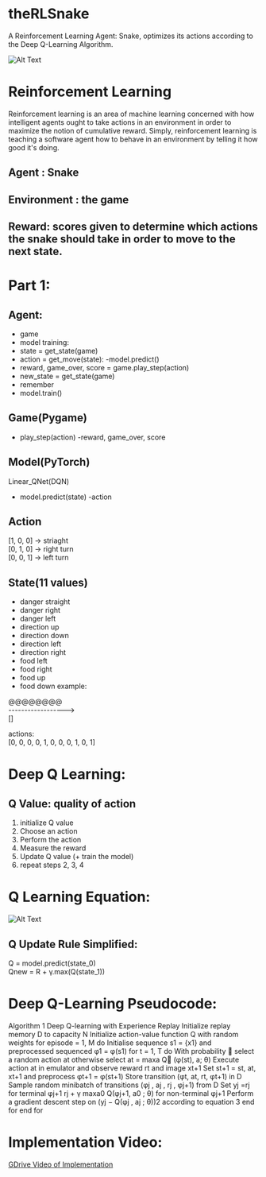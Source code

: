 # theRLSnake
A Reinforcement Learning Agent: Snake, optimizes its actions according to the Deep Q-Learning Algorithm. 


![Alt Text](https://media.geeksforgeeks.org/wp-content/uploads/20210611151042/Animation.gif)



# Reinforcement Learning
Reinforcement learning is an area of machine learning concerned with how intelligent agents ought to take actions in an environment in order to maximize the notion of cumulative reward.
Simply, reinforcement learning is teaching a software agent how to behave in an environment by telling it how good it's doing.
## Agent : Snake
## Environment : the game 
## Reward: scores given to determine which actions the snake should take in order to move to the next state. 

# Part 1:
## Agent:
- game
- model
training:
- state = get_state(game)
- action = get_move(state):
           -model.predict()
- reward, game_over, score = game.play_step(action)
- new_state = get_state(game)
- remember
- model.train()

## Game(Pygame)
- play_step(action)
  -reward, game_over, score
  
## Model(PyTorch)
Linear_QNet(DQN)
- model.predict(state)
  -action
  
## Action
[1, 0, 0] -> striaght\
[0, 1, 0] -> right turn\
[0, 0, 1] -> left turn

## State(11 values)
- danger straight
- danger right
- danger left
- direction up
- direction down
- direction left
- direction right
- food left
- food right
- food up
- food down
example:


@@@@@@@@\
------------------>\
                   []
                   
                   
  actions:\
  [0, 0, 0, 0, 1, 0, 0, 0, 1, 0, 1]
                 
# Deep Q Learning:

## Q Value: quality of action
1. initialize Q value 
2. Choose an action
3. Perform the action
4. Measure the reward
5. Update Q value (+ train the model)
6. repeat steps 2, 3, 4

# Q Learning Equation:

![Alt Text](https://media.geeksforgeeks.org/wp-content/uploads/20210612113008/image2.png)

## Q Update Rule Simplified:
Q = model.predict(state_0)\
Qnew = R + γ.max(Q(state_1))

# Deep Q-Learning Pseudocode:
Algorithm 1 Deep Q-learning with Experience Replay
Initialize replay memory D to capacity N
Initialize action-value function Q with random weights
for episode = 1, M do
Initialise sequence s1 = {x1} and preprocessed sequenced φ1 = φ(s1)
for t = 1, T do
With probability 
 select a random action at
otherwise select at = maxa Q∗
(φ(st), a; θ)
Execute action at in emulator and observe reward rt and image xt+1
Set st+1 = st, at, xt+1 and preprocess φt+1 = φ(st+1)
Store transition (φt, at, rt, φt+1) in D
Sample random minibatch of transitions (φj , aj , rj , φj+1) from D
Set yj =rj for terminal φj+1
rj + γ maxa0 Q(φj+1, a0
; θ) for non-terminal φj+1
Perform a gradient descent step on (yj − Q(φj , aj ; θ))2
according to equation 3
end for
end for
# Implementation Video:
[GDrive Video of Implementation](https://drive.google.com/file/d/1liInkGQjbtD_bQ4DQUi2C6PKKJphPrn6/view?usp=sharing)

